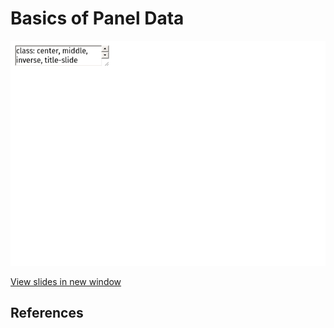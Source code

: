 # Basics of Panel Data

[![](basics-of-panel-data_files/figure-markdown_strict/unnamed-chunk-1-1.png)](https://imccart.github.io/empirical-methods/panel-data/slides-panel.html)

[ View slides in new window](https://imccart.github.io/empirical-methods/panel-data/slides-panel.html)

## References

